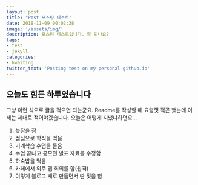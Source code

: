 ```yaml
---
layout: post
title: "Post 포스팅 테스트"
date: 2018-11-09 00:02:38
image: '/assets/img/'
description: 포스팅 테스트입니다. 잘 되나요?
tags:
- test
- jekyll
categories:
- hwaiting
twitter_text: 'Posting test on my personal github.io'
---
```


## 오늘도 힘든 하루였습니다

그냥 이런 식으로 글을 적으면 되는군요. Readme를 작성할 때 요령껏 적곤 했는데 이제는 제대로 적어야겠습니다. 오늘은 어떻게 지냈냐하면요...
1. 늦잠을 잠
2. 점심으로 학식을 먹음
3. 기계학습 수업을 들음
4. 수업 끝나고 공모전 발표 자료를 수정함
5. 하숙밥을 먹음
6. 카페에서 외주 앱 회의를 함(원격)
7. 이렇게 블로그 새로 만들면서 딴 짓을 함